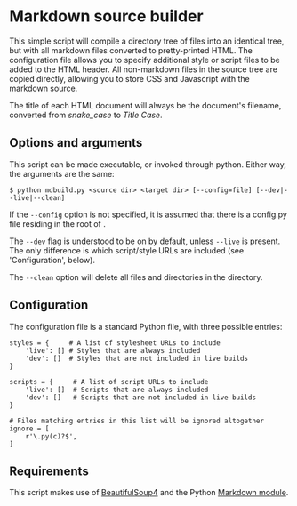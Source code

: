 # Markdown source builder

This simple script will compile a directory tree of files into an identical tree, but with all markdown files converted to pretty-printed HTML. The configuration file allows you to specify additional style or script files to be added to the HTML header. All non-markdown files in the source tree are copied directly, allowing you to store CSS and Javascript with the markdown source.

The title of each HTML document will always be the document's filename, converted from *snake_case* to *Title Case*.

## Options and arguments

This script can be made executable, or invoked through python. Either way, the arguments are the same:

    $ python mdbuild.py <source dir> <target dir> [--config=file] [--dev|--live|--clean]

If the `--config` option is not specified, it is assumed that there is a config.py file residing in the root of <source dir>.

The `--dev` flag is understood to be on by default, unless `--live` is present. The only difference is which script/style URLs are included (see 'Configuration', below).

The `--clean` option will delete all files and directories in the <target dir> directory.

## Configuration

The configuration file is a standard Python file, with three possible entries:

    styles = {     # A list of stylesheet URLs to include
        'live': [] # Styles that are always included
        'dev': []  # Styles that are not included in live builds
    }
    
    scripts = {     # A list of script URLs to include
        'live': []  # Scripts that are always included
        'dev': []   # Scripts that are not included in live builds
    }
    
    # Files matching entries in this list will be ignored altogether
    ignore = [
        r'\.py(c)?$',
    ]

## Requirements

This script makes use of [BeautifulSoup4](http://www.crummy.com/software/BeautifulSoup/bs4/) and the Python [Markdown module](http://pypi.python.org/pypi/Markdown).
